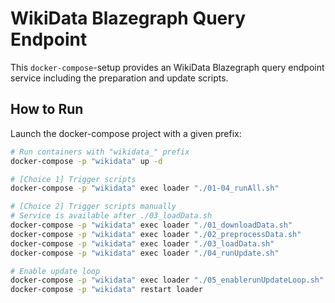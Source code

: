 # WikiData Blazegraph Query Endpoint

This `docker-compose`-setup provides an WikiData Blazegraph query endpoint service including the preparation and update scripts.

## How to Run
Launch the docker-compose project with a given prefix:
```bash
# Run containers with "wikidata_" prefix
docker-compose -p "wikidata" up -d

# [Choice 1] Trigger scripts
docker-compose -p "wikidata" exec loader "./01-04_runAll.sh"

# [Choice 2] Trigger scripts manually
# Service is available after ./03_loadData.sh
docker-compose -p "wikidata" exec loader "./01_downloadData.sh"
docker-compose -p "wikidata" exec loader "./02_preprocessData.sh"
docker-compose -p "wikidata" exec loader "./03_loadData.sh"
docker-compose -p "wikidata" exec loader "./04_runUpdate.sh"

# Enable update loop
docker-compose -p "wikidata" exec loader "./05_enablerunUpdateLoop.sh"
docker-compose -p "wikidata" restart loader